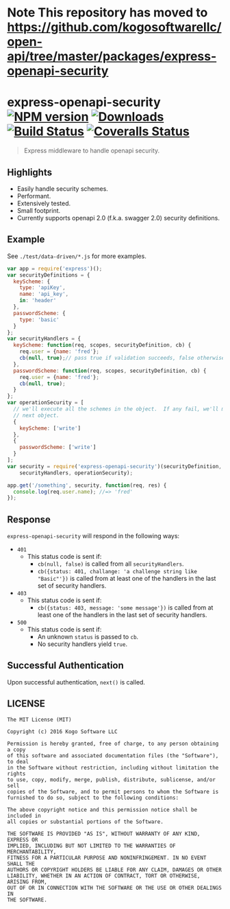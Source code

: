 # Note This repository has moved to https://github.com/kogosoftwarellc/open-api/tree/master/packages/express-openapi-security

# express-openapi-security [![NPM version][npm-image]][npm-url] [![Downloads][downloads-image]][npm-url] [![Build Status][travis-image]][travis-url] [![Coveralls Status][coveralls-image]][coveralls-url]
> Express middleware to handle openapi security.

## Highlights

* Easily handle security schemes.
* Performant.
* Extensively tested.
* Small footprint.
* Currently supports openapi 2.0 (f.k.a. swagger 2.0) security definitions.

## Example

See `./test/data-driven/*.js` for more examples.

```javascript
var app = require('express')();
var securityDefinitions = {
  keyScheme: {
    type: 'apiKey',
    name: 'api_key',
    in: 'header'
  },
  passwordScheme: {
    type: 'basic'
  }
};
var securityHandlers = {
  keyScheme: function(req, scopes, securityDefinition, cb) {
    req.user = {name: 'fred'};
    cb(null, true);// pass true if validation succeeds, false otherwise.
  },
  passwordScheme: function(req, scopes, securityDefinition, cb) {
    req.user = {name: 'fred'};
    cb(null, true);
  }
};
var operationSecurity = [
  // we'll execute all the schemes in the object.  If any fail, we'll move to the
  // next object.
  {
    keyScheme: ['write']
  },
  {
    passwordScheme: ['write']
  }
];
var security = require('express-openapi-security')(securityDefinition,
    securityHandlers, operationSecurity);

app.get('/something', security, function(req, res) {
  console.log(req.user.name); //=> 'fred'
});
```

## Response

`express-openapi-security` will respond in the following ways:

* `401`
  * This status code is sent if:
    * `cb(null, false)` is called from all `securityHandlers`.
    * `cb({status: 401, challange: 'a challenge string like "Basic"'})` is called
      from at least one of the handlers in the last set of security handlers.
* `403`
  * This status code is sent if:
    * `cb({status: 403, message: 'some message'})` is called
      from at least one of the handlers in the last set of security handlers.
* `500`
  * This status code is sent if:
    * An unknown `status` is passed to `cb`.
    * No security handlers yield `true`.

## Successful Authentication

Upon successful authentication, `next()` is called.

## LICENSE
``````
The MIT License (MIT)

Copyright (c) 2016 Kogo Software LLC

Permission is hereby granted, free of charge, to any person obtaining a copy
of this software and associated documentation files (the "Software"), to deal
in the Software without restriction, including without limitation the rights
to use, copy, modify, merge, publish, distribute, sublicense, and/or sell
copies of the Software, and to permit persons to whom the Software is
furnished to do so, subject to the following conditions:

The above copyright notice and this permission notice shall be included in
all copies or substantial portions of the Software.

THE SOFTWARE IS PROVIDED "AS IS", WITHOUT WARRANTY OF ANY KIND, EXPRESS OR
IMPLIED, INCLUDING BUT NOT LIMITED TO THE WARRANTIES OF MERCHANTABILITY,
FITNESS FOR A PARTICULAR PURPOSE AND NONINFRINGEMENT. IN NO EVENT SHALL THE
AUTHORS OR COPYRIGHT HOLDERS BE LIABLE FOR ANY CLAIM, DAMAGES OR OTHER
LIABILITY, WHETHER IN AN ACTION OF CONTRACT, TORT OR OTHERWISE, ARISING FROM,
OUT OF OR IN CONNECTION WITH THE SOFTWARE OR THE USE OR OTHER DEALINGS IN
THE SOFTWARE.
``````

[downloads-image]: http://img.shields.io/npm/dm/express-openapi-security.svg
[npm-url]: https://npmjs.org/package/express-openapi-security
[npm-image]: http://img.shields.io/npm/v/express-openapi-security.svg

[travis-url]: https://travis-ci.org/kogosoftwarellc/express-openapi-security
[travis-image]: http://img.shields.io/travis/kogosoftwarellc/express-openapi-security.svg

[coveralls-url]: https://coveralls.io/r/kogosoftwarellc/express-openapi-security
[coveralls-image]: http://img.shields.io/coveralls/kogosoftwarellc/express-openapi-security/master.svg
